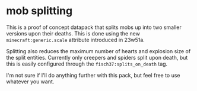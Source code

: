 # mob splitting
This is a proof of concept datapack that splits mobs up into two smaller versions upon their deaths.
This is done using the new `minecraft:generic.scale` attribute introduced in 23w51a.

Splitting also reduces the maximum number of hearts and explosion size of the split entities.
Currently only creepers and spiders split upon death, but this is easily configured through the
`fisch37:splits_on_death` tag.

I'm not sure if I'll do anything further with this pack, but feel free to use whatever you want.